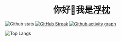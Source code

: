 <h1 align="center">你好🧊我是<a href="https://twitter.com/universesaurora">浮枕</a></h1>

![Github stats](https://github-readme-stats.vercel.app/api?username=universesaurora&show_icons=true&theme=buefy)
[![GitHub Streak](https://github-readme-streak-stats.herokuapp.com/?user=universesaurora)](https://git.io/streak-stats)
[![Github activity graph](https://github-readme-activity-graph.cyclic.app/graph?username=universesaurora&theme=minimal)](https://github.com/ashutosh00710/github-readme-activity-graph)

![Top Langs](https://github-readme-stats.vercel.app/api/top-langs/?username=universesaurora&layout=compact&theme=buefy)
